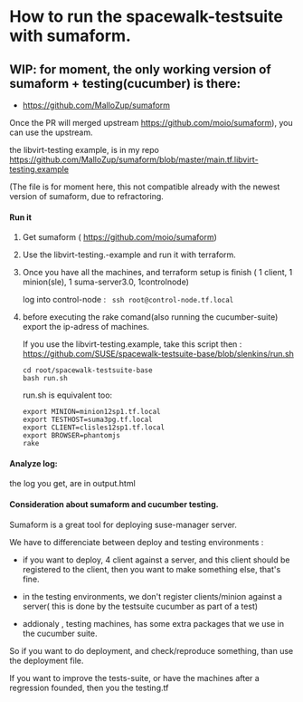 # How to run the spacewalk-testsuite with sumaform.

## WIP: for moment, the only working version of sumaform + testing(cucumber) is there:

 - https://github.com/MalloZup/sumaform
 
Once the PR will merged upstream  https://github.com/moio/sumaform), you can use the upstream.

the libvirt-testing example, is in my repo https://github.com/MalloZup/sumaform/blob/master/main.tf.libvirt-testing.example

 (The file is for moment here, this not compatible already with the newest version of sumaform, due to refractoring.


#### Run it

1) Get sumaform ( https://github.com/moio/sumaform)



2) Use the libvirt-testing.-example and run it with terraform. 


3) Once you have all the machines, and terraform setup is finish ( 1 client, 1 minion(sle), 1 suma-server3.0, 1controlnode)
   
   log into control-node : ``` ssh root@control-node.tf.local```
   
 
4) before executing the rake comand(also running the cucumber-suite) export the ip-adress of machines.

   If you use the libvirt-testing.example, take this script then :
   https://github.com/SUSE/spacewalk-testsuite-base/blob/slenkins/run.sh
   
   ```console
   cd root/spacewalk-testsuite-base
   bash run.sh
   ```
   run.sh is equivalent too:
   ```
   export MINION=minion12sp1.tf.local
   export TESTHOST=suma3pg.tf.local
   export CLIENT=clisles12sp1.tf.local
   export BROWSER=phantomjs
   rake
   ```
   
 #### Analyze log:
 
 the log you get, are in output.html
 
 
 #### Consideration about sumaform and cucumber testing.
 
 Sumaform is a great tool for deploying suse-manager server.
 
 We have to differenciate between deploy and testing environments :
 
 - if you want to deploy, 4 client against a server, and this client should be registered to the client, then you want to make something else, that's fine.
 
 - in the testing environments, we don't register clients/minion against a server( this is done by the testsuite cucumber as part of a test)
 - addionaly , testing machines, has some extra packages that we use in the cucumber suite.
 
 
 So if you want to do deployment, and check/reproduce something, than use the deployment file.
 
 If you want to improve the tests-suite, or have the machines after a regression founded, then you the testing.tf
 
 
 
 
 
